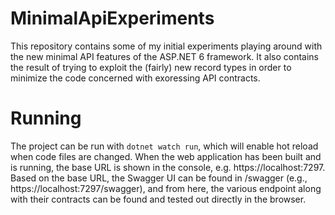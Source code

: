 # MinimalApiExperiments
This repository contains some of my initial experiments playing around with the new minimal API features of the ASP.NET 6 framework. It also contains the result of trying to exploit the (fairly) new record types in order to minimize the code concerned with exoressing API contracts.

# Running
The project can be run with ```dotnet watch run```, which will enable hot reload when code files are changed.
When the web application has been built and is running, the base URL is shown in the console, e.g. https://localhost:7297.
Based on the base URL, the Swagger UI can be found in /swagger (e.g., https://localhost:7297/swagger), and from here, the various endpoint along with their contracts can be found and tested out directly in the browser.
